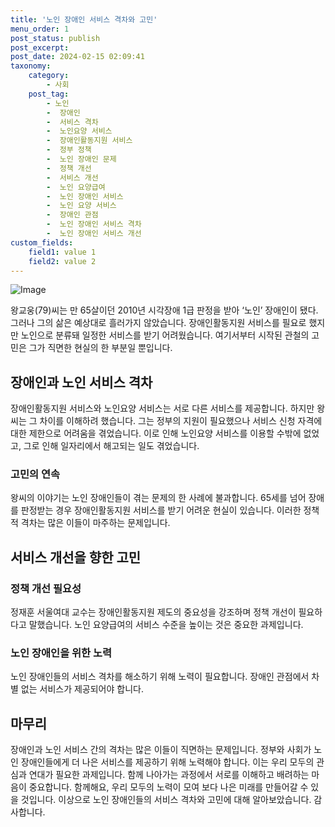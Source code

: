```yaml
---
title: '노인 장애인 서비스 격차와 고민'
menu_order: 1
post_status: publish
post_excerpt: 
post_date: 2024-02-15 02:09:41
taxonomy:
    category:
        - 사회
    post_tag:
        - 노인
        -  장애인
        -  서비스 격차
        -  노인요양 서비스
        -  장애인활동지원 서비스
        -  정부 정책
        -  노인 장애인 문제
        -  정책 개선
        -  서비스 개선
        -  노인 요양급여
        -  노인 장애인 서비스
        -  노인 요양 서비스
        -  장애인 관점
        -  노인 장애인 서비스 격차
        -  노인 장애인 서비스 개선
custom_fields:
    field1: value 1
    field2: value 2
---
```


![Image](https://imgnews.pstatic.net/image/028/2024/02/14/0002676762_001_20240214084519923.jpg?type=w647)

왕교웅(79)씨는 만 65살이던 2010년 시각장애 1급 판정을 받아 ‘노인’ 장애인이 됐다. 그러나 그의 삶은 예상대로 흘러가지 않았습니다. 장애인활동지원 서비스를 필요로 했지만 노인으로 분류돼 일정한 서비스를 받기 어려웠습니다. 여기서부터 시작된 관철의 고민은 그가 직면한 현실의 한 부분일 뿐입니다.
## 장애인과 노인 서비스 격차
장애인활동지원 서비스와 노인요양 서비스는 서로 다른 서비스를 제공합니다. 하지만 왕씨는 그 차이를 이해하려 했습니다. 그는 정부의 지원이 필요했으나 서비스 신청 자격에 대한 제한으로 어려움을 겪었습니다. 이로 인해 노인요양 서비스를 이용할 수밖에 없었고, 그로 인해 일자리에서 해고되는 일도 겪었습니다.
### 고민의 연속
왕씨의 이야기는 노인 장애인들이 겪는 문제의 한 사례에 불과합니다. 65세를 넘어 장애를 판정받는 경우 장애인활동지원 서비스를 받기 어려운 현실이 있습니다. 이러한 정책적 격차는 많은 이들이 마주하는 문제입니다.
## 서비스 개선을 향한 고민
### 정책 개선 필요성
정재훈 서울여대 교수는 장애인활동지원 제도의 중요성을 강조하며 정책 개선이 필요하다고 말했습니다. 노인 요양급여의 서비스 수준을 높이는 것은 중요한 과제입니다.
### 노인 장애인을 위한 노력
노인 장애인들의 서비스 격차를 해소하기 위해 노력이 필요합니다. 장애인 관점에서 차별 없는 서비스가 제공되어야 합니다.
## 마무리
장애인과 노인 서비스 간의 격차는 많은 이들이 직면하는 문제입니다. 정부와 사회가 노인 장애인들에게 더 나은 서비스를 제공하기 위해 노력해야 합니다. 이는 우리 모두의 관심과 연대가 필요한 과제입니다. 함께 나아가는 과정에서 서로를 이해하고 배려하는 마음이 중요합니다. 함께해요, 우리 모두의 노력이 모여 보다 나은 미래를 만들어갈 수 있을 것입니다.
이상으로 노인 장애인들의 서비스 격차와 고민에 대해 알아보았습니다. 감사합니다.
